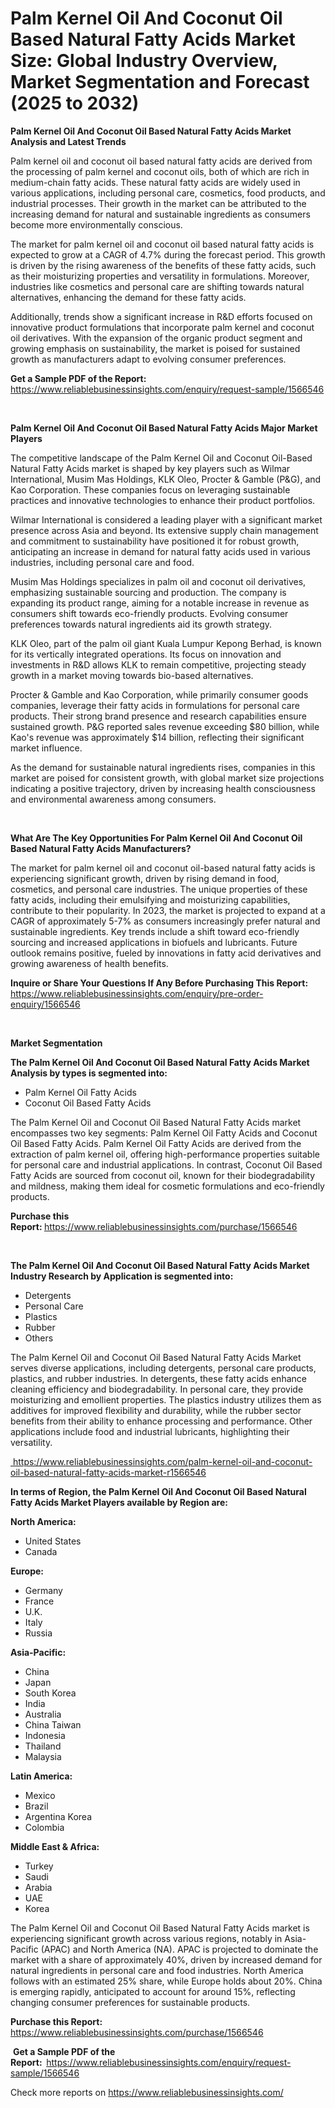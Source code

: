 <p><h1>Palm Kernel Oil And Coconut Oil Based Natural Fatty Acids Market Size: Global Industry Overview, Market Segmentation and Forecast (2025 to 2032)</h1></p><p><strong>Palm Kernel Oil And Coconut Oil Based Natural Fatty Acids Market Analysis and Latest Trends</strong></p>
<p><p>Palm kernel oil and coconut oil based natural fatty acids are derived from the processing of palm kernel and coconut oils, both of which are rich in medium-chain fatty acids. These natural fatty acids are widely used in various applications, including personal care, cosmetics, food products, and industrial processes. Their growth in the market can be attributed to the increasing demand for natural and sustainable ingredients as consumers become more environmentally conscious.</p><p>The market for palm kernel oil and coconut oil based natural fatty acids is expected to grow at a CAGR of 4.7% during the forecast period. This growth is driven by the rising awareness of the benefits of these fatty acids, such as their moisturizing properties and versatility in formulations. Moreover, industries like cosmetics and personal care are shifting towards natural alternatives, enhancing the demand for these fatty acids.</p><p>Additionally, trends show a significant increase in R&D efforts focused on innovative product formulations that incorporate palm kernel and coconut oil derivatives. With the expansion of the organic product segment and growing emphasis on sustainability, the market is poised for sustained growth as manufacturers adapt to evolving consumer preferences.</p></p>
<p><strong>Get a Sample PDF of the Report:&nbsp;</strong> <a href="https://www.reliablebusinessinsights.com/enquiry/request-sample/1566546?utm_campaign=3035&utm_medium=2&utm_source=Github&utm_content=ia&utm_term=22032025&utm_id=palm-kernel-oil-and-coconut-oil-based-natural-fatty-acids">https://www.reliablebusinessinsights.com/enquiry/request-sample/1566546</a></p>
<p>&nbsp;</p>
<p><strong>Palm Kernel Oil And Coconut Oil Based Natural Fatty Acids Major Market Players</strong></p>
<p><p>The competitive landscape of the Palm Kernel Oil and Coconut Oil-Based Natural Fatty Acids market is shaped by key players such as Wilmar International, Musim Mas Holdings, KLK Oleo, Procter & Gamble (P&G), and Kao Corporation. These companies focus on leveraging sustainable practices and innovative technologies to enhance their product portfolios.</p><p>Wilmar International is considered a leading player with a significant market presence across Asia and beyond. Its extensive supply chain management and commitment to sustainability have positioned it for robust growth, anticipating an increase in demand for natural fatty acids used in various industries, including personal care and food.</p><p>Musim Mas Holdings specializes in palm oil and coconut oil derivatives, emphasizing sustainable sourcing and production. The company is expanding its product range, aiming for a notable increase in revenue as consumers shift towards eco-friendly products. Evolving consumer preferences towards natural ingredients aid its growth strategy.</p><p>KLK Oleo, part of the palm oil giant Kuala Lumpur Kepong Berhad, is known for its vertically integrated operations. Its focus on innovation and investments in R&D allows KLK to remain competitive, projecting steady growth in a market moving towards bio-based alternatives.</p><p>Procter & Gamble and Kao Corporation, while primarily consumer goods companies, leverage their fatty acids in formulations for personal care products. Their strong brand presence and research capabilities ensure sustained growth. P&G reported sales revenue exceeding $80 billion, while Kao's revenue was approximately $14 billion, reflecting their significant market influence.</p><p>As the demand for sustainable natural ingredients rises, companies in this market are poised for consistent growth, with global market size projections indicating a positive trajectory, driven by increasing health consciousness and environmental awareness among consumers.</p></p>
<p>&nbsp;</p>
<p><strong>What Are The Key Opportunities For Palm Kernel Oil And Coconut Oil Based Natural Fatty Acids Manufacturers?</strong></p>
<p><p>The market for palm kernel oil and coconut oil-based natural fatty acids is experiencing significant growth, driven by rising demand in food, cosmetics, and personal care industries. The unique properties of these fatty acids, including their emulsifying and moisturizing capabilities, contribute to their popularity. In 2023, the market is projected to expand at a CAGR of approximately 5-7% as consumers increasingly prefer natural and sustainable ingredients. Key trends include a shift toward eco-friendly sourcing and increased applications in biofuels and lubricants. Future outlook remains positive, fueled by innovations in fatty acid derivatives and growing awareness of health benefits.</p></p>
<p><strong>Inquire or Share Your Questions If Any Before Purchasing This Report:</strong> <a href="https://www.reliablebusinessinsights.com/enquiry/pre-order-enquiry/1566546?utm_campaign=3035&utm_medium=2&utm_source=Github&utm_content=ia&utm_term=22032025&utm_id=palm-kernel-oil-and-coconut-oil-based-natural-fatty-acids">https://www.reliablebusinessinsights.com/enquiry/pre-order-enquiry/1566546</a></p>
<p>&nbsp;</p>
<p><strong>Market Segmentation</strong></p>
<p><strong>The Palm Kernel Oil And Coconut Oil Based Natural Fatty Acids Market Analysis by types is segmented into:</strong></p>
<p><ul><li>Palm Kernel Oil Fatty Acids</li><li>Coconut Oil Based Fatty Acids</li></ul></p>
<p><p>The Palm Kernel Oil and Coconut Oil Based Natural Fatty Acids market encompasses two key segments: Palm Kernel Oil Fatty Acids and Coconut Oil Based Fatty Acids. Palm Kernel Oil Fatty Acids are derived from the extraction of palm kernel oil, offering high-performance properties suitable for personal care and industrial applications. In contrast, Coconut Oil Based Fatty Acids are sourced from coconut oil, known for their biodegradability and mildness, making them ideal for cosmetic formulations and eco-friendly products.</p></p>
<p><strong>Purchase this Report:&nbsp;</strong><a href="https://www.reliablebusinessinsights.com/purchase/1566546?utm_campaign=3035&utm_medium=2&utm_source=Github&utm_content=ia&utm_term=22032025&utm_id=palm-kernel-oil-and-coconut-oil-based-natural-fatty-acids">https://www.reliablebusinessinsights.com/purchase/1566546</a></p>
<p>&nbsp;</p>
<p><strong>The Palm Kernel Oil And Coconut Oil Based Natural Fatty Acids Market Industry Research by Application is segmented into:</strong></p>
<p><ul><li>Detergents</li><li>Personal Care</li><li>Plastics</li><li>Rubber</li><li>Others</li></ul></p>
<p><p>The Palm Kernel Oil and Coconut Oil Based Natural Fatty Acids Market serves diverse applications, including detergents, personal care products, plastics, and rubber industries. In detergents, these fatty acids enhance cleaning efficiency and biodegradability. In personal care, they provide moisturizing and emollient properties. The plastics industry utilizes them as additives for improved flexibility and durability, while the rubber sector benefits from their ability to enhance processing and performance. Other applications include food and industrial lubricants, highlighting their versatility.</p></p>
<p><a href="https://www.reliablebusinessinsights.com/palm-kernel-oil-and-coconut-oil-based-natural-fatty-acids-market-r1566546?utm_campaign=3035&utm_medium=2&utm_source=Github&utm_content=ia&utm_term=22032025&utm_id=palm-kernel-oil-and-coconut-oil-based-natural-fatty-acids">&nbsp;https://www.reliablebusinessinsights.com/palm-kernel-oil-and-coconut-oil-based-natural-fatty-acids-market-r1566546</a></p>
<p><strong>In terms of Region, the Palm Kernel Oil And Coconut Oil Based Natural Fatty Acids Market Players available by Region are:</strong></p>
<p>
    <p> <strong> North America: </strong>
        <ul>
            <li>United States</li>
            <li>Canada</li>
        </ul>
        </p> 
    <p> <strong> Europe: </strong>
        <ul>
            <li>Germany</li>
            <li>France</li>
            <li>U.K.</li>
            <li>Italy</li>
            <li>Russia</li>
        </ul>
        </p> 
    <p> <strong> Asia-Pacific: </strong>
        <ul>
            <li>China</li>
            <li>Japan</li>
            <li>South Korea</li>
            <li>India</li>
            <li>Australia</li>
            <li>China Taiwan</li>
            <li>Indonesia</li>
            <li>Thailand</li>
            <li>Malaysia</li>
        </ul>
        </p> 
    <p> <strong> Latin America: </strong>
        <ul>
            <li>Mexico</li>
            <li>Brazil</li>
            <li>Argentina Korea</li>
            <li>Colombia</li>
        </ul>
        </p> 
    <p> <strong> Middle East & Africa: </strong>
        <ul>
            <li>Turkey</li>
            <li>Saudi</li>
            <li>Arabia</li>
            <li>UAE</li>
            <li>Korea</li>
        </ul>
    </p>
    </p>
<p><p>The Palm Kernel Oil and Coconut Oil Based Natural Fatty Acids market is experiencing significant growth across various regions, notably in Asia-Pacific (APAC) and North America (NA). APAC is projected to dominate the market with a share of approximately 40%, driven by increased demand for natural ingredients in personal care and food industries. North America follows with an estimated 25% share, while Europe holds about 20%. China is emerging rapidly, anticipated to account for around 15%, reflecting changing consumer preferences for sustainable products.</p></p>
<p><strong>Purchase this Report: </strong><a href="https://www.reliablebusinessinsights.com/purchase/1566546?utm_campaign=3035&utm_medium=2&utm_source=Github&utm_content=ia&utm_term=22032025&utm_id=palm-kernel-oil-and-coconut-oil-based-natural-fatty-acids">https://www.reliablebusinessinsights.com/purchase/1566546</a></p>
<p>&nbsp;<strong>Get a Sample PDF of the Report:&nbsp;&nbsp;</strong><a href="https://www.reliablebusinessinsights.com/enquiry/request-sample/1566546?utm_campaign=3035&utm_medium=2&utm_source=Github&utm_content=ia&utm_term=22032025&utm_id=palm-kernel-oil-and-coconut-oil-based-natural-fatty-acids">https://www.reliablebusinessinsights.com/enquiry/request-sample/1566546</a></p>
<p><strong></strong></p>
<p>Check more reports on <a href="https://www.reliablebusinessinsights.com/?utm_campaign=3035&utm_medium=2&utm_source=Github&utm_content=ia&utm_term=22032025&utm_id=palm-kernel-oil-and-coconut-oil-based-natural-fatty-acids">https://www.reliablebusinessinsights.com/</a></p>